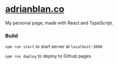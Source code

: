 # [adrianblan.co](http://adrianblan.co)

My personal page, made with React and TypeScript.

### Build

`npm run start` to start server at `localhost:3000`

`npm run deploy` to deploy to Github pages
